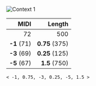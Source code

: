 ![Context 1](note-context-1.svg)

| MIDI        |         Length |
| -----------:| --------------:|
|          72 |            500 |
| **-1** (71) | **0.75** (375) |
| **-3** (69) | **0.25** (125) |
| **-5** (67) | **1.5**  (750) |

```
< -1, 0.75, -3, 0.25, -5, 1.5 >
```
